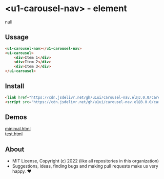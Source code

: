 # &lt;u1-carousel-nav&gt; - element
null

## Ussage

```html
<u1-carousel-nav></u1-carousel-nav>
<u1-carousel>
    <div>Item 1</div>
    <div>Item 2</div>
    <div>Item 3</div>
</u1-carousel>
```

## Install

```html
<link href="https://cdn.jsdelivr.net/gh/u1ui/carousel-nav.el@3.0.0/carousel-nav.min.css" rel=stylesheet>
<script src="https://cdn.jsdelivr.net/gh/u1ui/carousel-nav.el@3.0.0/carousel-nav.min.js" type=module>
```

## Demos

[minimal.html](https://raw.githack.com/u1ui/carousel-nav.el/main/tests/minimal.html)  
[test.html](https://raw.githack.com/u1ui/carousel-nav.el/main/tests/test.html)  

## About

- MIT License, Copyright (c) 2022 <u1> (like all repositories in this organization) <br>
- Suggestions, ideas, finding bugs and making pull requests make us very happy. ♥

